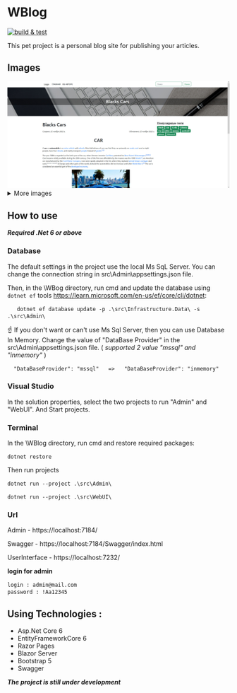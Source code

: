 # WBlog
[![build & test](https://github.com/kova1ev/WBlog/actions/workflows/build_&_test.yml/badge.svg?branch=master)](https://github.com/kova1ev/WBlog/actions/workflows/build_&_test.yml)

This pet project is a personal blog site for publishing your articles.

## Images
<img src="https://github.com/kova1ev/WBlog/blob/master/docs/main-2.jpg" alt="main"  />

<details>
   <summary>More images</summary>
  <img src="https://github.com/kova1ev/WBlog/blob/master/docs/index.jpg" alt="main" width="1000px" />
  <hr>
  <img src="https://github.com/kova1ev/WBlog/blob/master/docs/admin_edit-2.jpg" alt="main" width="1000px" />
</details>
  
## How to use
***Required .Net 6 or above***

 ### Database

The default settings in the project use the local Ms SqL Server. You can change the connection string in src\Admin\appsettings.json file.


Then, in the \WBog directory, run cmd and update the database using `dotnet ef` tools https://learn.microsoft.com/en-us/ef/core/cli/dotnet:
```
   dotnet ef database update -p .\src\Infrastructure.Data\ -s .\src\Admin\ 
```
:point_up: If you don't want or can't use Ms Sql Server, then you can use Database In Memory. Change the value of "DataBase Provider" in the src\Admin\appsettings.json file. ( *supported 2 value "mssql" and "inmemory"* )

```
  "DataBaseProvider": "mssql"   =>   "DataBaseProvider": "inmemory"
 ```
### Visual Studio 
In the solution properties, select the two projects to run "Admin" and "WebUI".
And Start projects.

### Terminal 
In the \WBlog directory, run cmd and restore required packages:
```
dotnet restore
```
Then run projects 
```
dotnet run --project .\src\Admin\
```
```
dotnet run --project .\src\WebUI\
```
### Url
Admin -  https://localhost:7184/

Swagger - https://localhost:7184/Swagger/index.html

UserInterface - https://localhost:7232/

**login for admin**

```
login : admin@mail.com
password : !Aa12345
```

## Using Technologies :
<ul>
  <li>Asp.Net Core 6</li>
  <li>EntityFrameworkCore 6</li>
  <li>Razor Pages</li>
  <li>Blazor Server</li>
  <li>Bootstrap 5</li>
  <li>Swagger</li>
</ul>

***The project is still under development***
